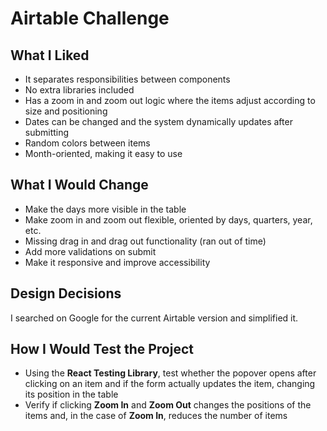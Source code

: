 # Airtable Challenge

## What I Liked
- It separates responsibilities between components  
- No extra libraries included  
- Has a zoom in and zoom out logic where the items adjust according to size and positioning  
- Dates can be changed and the system dynamically updates after submitting  
- Random colors between items  
- Month-oriented, making it easy to use  

## What I Would Change
- Make the days more visible in the table  
- Make zoom in and zoom out flexible, oriented by days, quarters, year, etc.  
- Missing drag in and drag out functionality (ran out of time)  
- Add more validations on submit  
- Make it responsive and improve accessibility  

## Design Decisions
I searched on Google for the current Airtable version and simplified it.  

## How I Would Test the Project
- Using the **React Testing Library**, test whether the popover opens after clicking on an item and if the form actually updates the item, changing its position in the table  
- Verify if clicking **Zoom In** and **Zoom Out** changes the positions of the items and, in the case of **Zoom In**, reduces the number of items
